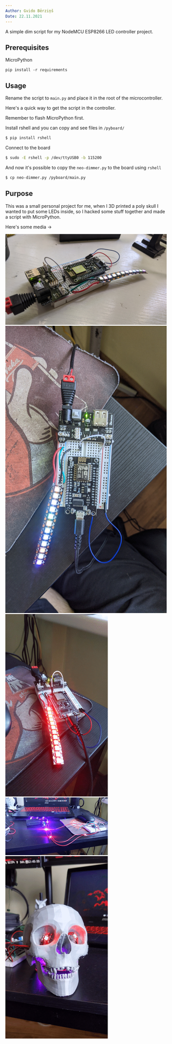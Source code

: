 ```yaml
---
Author: Gvido Bērziņš
Date: 22.11.2021
---
```


A simple dim script for my NodeMCU ESP8266 LED controller project.

## Prerequisites

MicroPython

```
pip install -r requirements
```

## Usage

Rename the script to `main.py` and place it in the root of the microcontroller.

Here's a quick way to get the script in the controller.

Remember to flash MicroPython first.

Install rshell and you can copy and see files in `/pyboard/`

```bash
$ pip install rshell
```

Connect to the board

```bash
$ sudo -E rshell -p /dev/ttyUSB0 -b 115200
```

And now it's possible to copy the `neo-dimmer.py` to the board using `rshell`

```bash
$ cp neo-dimmer.py /pyboard/main.py
```


## Purpose

This was a small personal project for me, when I 3D printed a poly skull
I wanted to put some LEDs inside, so I hacked some stuff together and made
a script with MicroPython.

Here's some media ->

![First test picture](media/first-test-pic.jpg)
![First test top view](media/first-test-top-view.jpg)
![First test video](media/first-test.gif)
![Pre assembly test](media/pre-assembly-test.gif)
![Assembled test](media/skelly-leds.gif)
